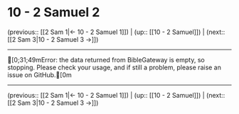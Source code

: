 # 10 - 2 Samuel 2

(previous:: [[2 Sam 1|← 10 - 2 Samuel 1]]) | (up:: [[10 - 2 Samuel]]) | (next:: [[2 Sam 3|10 - 2 Samuel 3 →]])

***
[0;31;49mError: the data returned from BibleGateway is empty, so stopping. Please check your usage, and if still a problem, please raise an issue on GitHub.[0m

***

(previous:: [[2 Sam 1|← 10 - 2 Samuel 1]]) | (up:: [[10 - 2 Samuel]]) | (next:: [[2 Sam 3|10 - 2 Samuel 3 →]])
